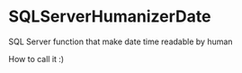 # SQLServerHumanizerDate
SQL Server function that make date time readable by human 

How to call it :)

